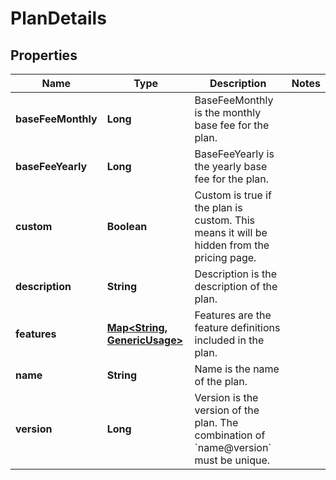 

# PlanDetails


## Properties

| Name | Type | Description | Notes |
|------------ | ------------- | ------------- | -------------|
|**baseFeeMonthly** | **Long** | BaseFeeMonthly is the monthly base fee for the plan. |  |
|**baseFeeYearly** | **Long** | BaseFeeYearly is the yearly base fee for the plan. |  |
|**custom** | **Boolean** | Custom is true if the plan is custom. This means it will be hidden from the pricing page. |  |
|**description** | **String** | Description is the description of the plan. |  |
|**features** | [**Map&lt;String, GenericUsage&gt;**](GenericUsage.md) | Features are the feature definitions included in the plan. |  |
|**name** | **String** | Name is the name of the plan. |  |
|**version** | **Long** | Version is the version of the plan. The combination of &#x60;name@version&#x60; must be unique. |  |



